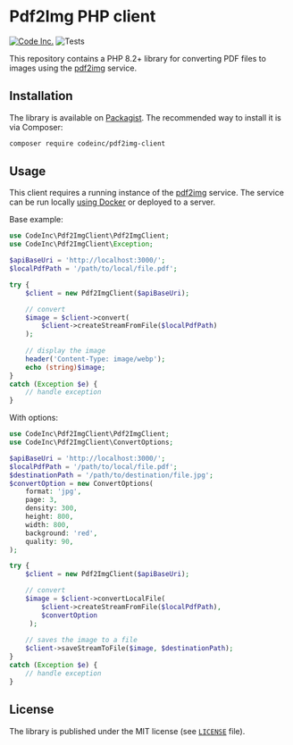 # Pdf2Img PHP client

[![Code Inc.](https://img.shields.io/badge/Code%20Inc.-Pdf2Img-blue)](https://github.com/codeinchq/pdf2img)
![Tests](https://github.com/codeinchq/pdf2img-php-client/actions/workflows/phpunit.yml/badge.svg)

This repository contains a PHP 8.2+ library for converting PDF files to images using the [pdf2img](https://github.com/codeinchq/pdf2img) service.

## Installation

The library is available on [Packagist](https://packagist.org/packages/codeinc/pdf2img-client). The recommended way to install it is via Composer:

```bash
composer require codeinc/pdf2img-client
```

## Usage

This client requires a running instance of the [pdf2img](https://github.com/codeinchq/pdf2img) service. The service can be run locally [using Docker](https://hub.docker.com/r/codeinchq/pdf2img) or deployed to a server.

Base example: 
```php
use CodeInc\Pdf2ImgClient\Pdf2ImgClient;
use CodeInc\Pdf2ImgClient\Exception;

$apiBaseUri = 'http://localhost:3000/';
$localPdfPath = '/path/to/local/file.pdf';

try {
    $client = new Pdf2ImgClient($apiBaseUri);

    // convert 
    $image = $client->convert(
        $client->createStreamFromFile($localPdfPath)
    );
    
    // display the image 
    header('Content-Type: image/webp');
    echo (string)$image;
}
catch (Exception $e) {
    // handle exception
}
```

With options:
```php
use CodeInc\Pdf2ImgClient\Pdf2ImgClient;
use CodeInc\Pdf2ImgClient\ConvertOptions;

$apiBaseUri = 'http://localhost:3000/';
$localPdfPath = '/path/to/local/file.pdf';
$destinationPath = '/path/to/destination/file.jpg';
$convertOption = new ConvertOptions(
    format: 'jpg',
    page: 3,
    density: 300,
    height: 800,
    width: 800,
    background: 'red',
    quality: 90,
);

try {
    $client = new Pdf2ImgClient($apiBaseUri);

    // convert 
    $image = $client->convertLocalFile(
        $client->createStreamFromFile($localPdfPath),
        $convertOption
     );
    
    // saves the image to a file 
    $client->saveStreamToFile($image, $destinationPath);
}
catch (Exception $e) {
    // handle exception
}
```

## License

The library is published under the MIT license (see [`LICENSE`](LICENSE) file).